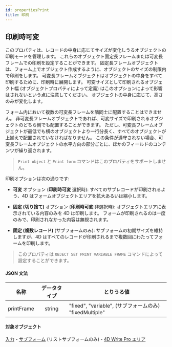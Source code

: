 ```yaml
---
id: propertiesPrint
title: 印刷
---
```


## 印刷時可変

このプロパティは、レコードの中身に応じてサイズが変化しうるオブジェクトの印刷モードを管理します。 これらのオブジェクト固定長フレームまたは可変長フレームでの印刷を設定することができます。 固定長フレームオブジェクトは、フォーム上でオブジェクト作成するように、オブジェクトのサイズの制限内で印刷をします。 可変長フレームオブジェクトはオブジェクトの中身をすべて印刷するために、印刷時に展開します。 可変サイズとして印刷されるオブジェクト幅 (オブジェクトプロパティによって定義) はこのオプションによって影響はされないという点に注意してください。 オブジェクトの中身に応じて、高さのみが変化します。

フォーム内において複数の可変長フレームを隣同士に配置することはできません。 非可変長フレームオブジェクトであれば、可変サイズで印刷されるオブジェクトのどちら側でも配置することができます。 ただし、可変長フレームオブジェクトが最低でも横のオブジェクトより一行分長く、すべてのオブジェクトが上揃えで配置されていなければなりません。 この条件が遵守されない場合、可変長フレームオブジェクトの水平方向の部分ごとに、ほかのフィールドのコンテンツが繰り返されます。

> `Print object` と `Print form` コマンドはこのプロパティをサポートしません。

印刷オプションは次の通りです:

- **可変** オプション (**印刷時可変** 選択時): すべてのサブレコードが印刷されるよう、4D はフォームオブジェクトエリアを拡大あるいは縮小します。

- **固定 (切り捨て)** オプション (**印刷時可変** 非選択時): オブジェクトエリアに表示されている内容のみを 4D は印刷します。 フォームが印刷されるのは一度のみで、印刷されなかった内容は無視されます。

- **固定 (複数レコード)** (サブフォームのみ): サブフォームの初期サイズを維持しますが、4D はすべてのレコードが印刷されるまで複数回にわたってフォームを印刷します。

> このプロパティは `OBJECT SET PRINT VARIABLE FRAME` コマンドによって設定することができます。

#### JSON 文法

|     名称     | データタイプ | とりうる値                                           |
|:----------:|:------:| ----------------------------------------------- |
| printFrame | string | "fixed", "variable", (サブフォームのみ) "fixedMultiple" |

#### 対象オブジェクト

[入力](input_overview.md) - [サブフォーム](subform_overview.md) (リストサブフォームのみ) - [4D Write Pro エリア](writeProArea_overview.md)
